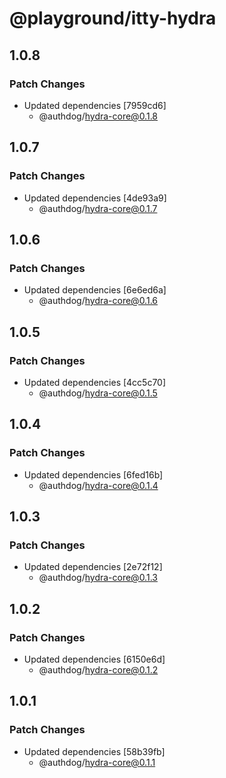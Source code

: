 # @playground/itty-hydra

## 1.0.8

### Patch Changes

- Updated dependencies [7959cd6]
  - @authdog/hydra-core@0.1.8

## 1.0.7

### Patch Changes

- Updated dependencies [4de93a9]
  - @authdog/hydra-core@0.1.7

## 1.0.6

### Patch Changes

- Updated dependencies [6e6ed6a]
  - @authdog/hydra-core@0.1.6

## 1.0.5

### Patch Changes

- Updated dependencies [4cc5c70]
  - @authdog/hydra-core@0.1.5

## 1.0.4

### Patch Changes

- Updated dependencies [6fed16b]
  - @authdog/hydra-core@0.1.4

## 1.0.3

### Patch Changes

- Updated dependencies [2e72f12]
  - @authdog/hydra-core@0.1.3

## 1.0.2

### Patch Changes

- Updated dependencies [6150e6d]
  - @authdog/hydra-core@0.1.2

## 1.0.1

### Patch Changes

- Updated dependencies [58b39fb]
  - @authdog/hydra-core@0.1.1

